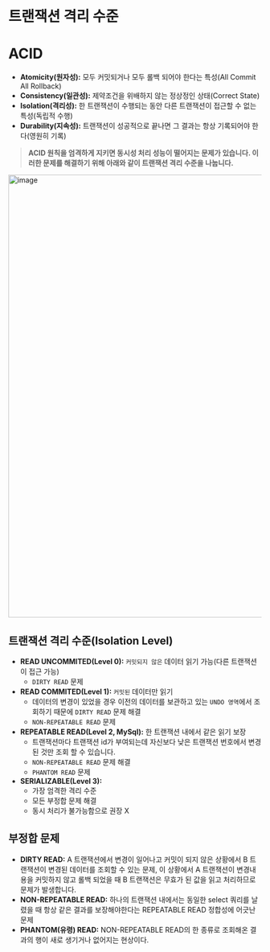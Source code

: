 # 트랜잭션 격리 수준
# ACID
- **Atomicity(원자성):** 모두 커밋되거나 모두 롤백 되어야 한다는 특성(All Commit All Rollback)
- **Consistency(일관성):** 제약조건을 위배하지 않는 정상정인 상태(Correct State)
- **Isolation(격리성):** 한 트랜잭션이 수행되는 동안 다른 트랜잭션이 접근할 수 없는 특성(독립적 수행)
- **Durability(지속성):** 트랜잭션이 성공적으로 끝나면 그 결과는 항상 기록되어야 한다(영원히 기록)

> **ACID 원칙을 엄격하게 지키면 동시성 처리 성능이 떨어지는 문제가 있습니다. 이러한 문제를 해결하기 위해 아래와 같이 트랜잭션 격리 수준을 나눕니다.**

<img width="881" alt="image" src="https://github.com/DevKTak/OTL/assets/68748397/f41eeb14-19ef-4213-99f8-5682764797d0">

## 트랜잭션 격리 수준(Isolation Level)
- **READ UNCOMMITED(Level 0):** `커밋되지 않은` 데이터 읽기 가능(다른 트랜잭션이 접근 가능)
  - `DIRTY READ` 문제 
- **READ COMMITED(Level 1):** `커밋된` 데이터만 읽기
  - 데이터의 변경이 있었을 경우 이전의 데이터를 보관하고 있는 `UNDO 영역`에서 조회하기 때문에 `DIRTY READ` 문제 해결
  - `NON-REPEATABLE READ` 문제
- **REPEATABLE READ(Level 2, MySql):** 한 트랜잭션 내에서 같은 읽기 보장
  - 트랜잭션마다 트랜잭션 id가 부여되는데 자신보다 낮은 트랜잭션 번호에서 변경된 것만 조회 할 수 있습니다.
  - `NON-REPEATABLE READ` 문제 해결
  - `PHANTOM READ` 문제
- **SERIALIZABLE(Level 3):** 
  - 가장 엄격한 격리 수준
  - 모든 부정합 문제 해결
  - 동시 처리가 불가능함으로 권장 X

## 부정합 문제
- **DIRTY READ:** A 트랜잭션에서 변경이 일어나고 커밋이 되지 않은 상황에서 B 트랜잭션이 변경된 데이터를 조회할 수 있는 문제, 이 상황에서 A 트랜잭션이 변경내용을 커밋하지 않고 롤백 되었을 때 B 트랜잭션은 무효가 된 값을 읽고 처리하므로 문제가 발생합니다.
- **NON-REPEATABLE READ:** 하나의 트랜잭션 내에서는 동일한 select 쿼리를 날렸을 때 항상 같은 결과를 보장해야한다는 REPEATABLE READ 정합성에 어긋난 문제
- **PHANTOM(유령) READ:** NON-REPEATABLE READ의 한 종류로 조회해온 결과의 행이 새로 생기거나 없어지는 현상이다.

